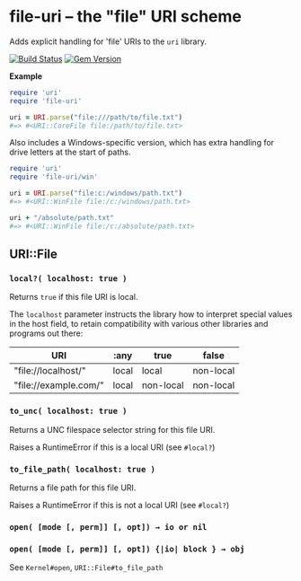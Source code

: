 # file-uri – the "file" URI scheme

Adds explicit handling for 'file' URIs to the `uri` library.

[![Build Status](https://secure.travis-ci.org/phluid61/file-uri.png)](http://travis-ci.org/phluid61/file-uri)
[![Gem Version](https://badge.fury.io/rb/file-uri.png)](http://badge.fury.io/rb/file-uri)

**Example**

~~~ruby
require 'uri'
require 'file-uri'

uri = URI.parse("file:///path/to/file.txt")
#=> #<URI::CoreFile file:/path/to/file.txt>
~~~

Also includes a Windows-specific version, which has extra handling for
drive letters at the start of paths.

~~~ruby
require 'uri'
require 'file-uri/win'

uri = URI.parse("file:c:/windows/path.txt")
#=> #<URI::WinFile file:/c:/windows/path.txt>

uri + "/absolute/path.txt"
#=> #<URI::WinFile file:/c:/absolute/path.txt>
~~~

## URI::File

### `local?( localhost: true )`

Returns `true` if this file URI is local.

The `localhost` parameter instructs the library how to interpret
special values in the host field, to retain compatibility with various
other libraries and programs out there:

| URI                   | :any  | true      | false     |
| --------------------- | ----- | --------- | --------- |
| "file://localhost/"   | local | local     | non-local |
| "file://example.com/" | local | non-local | non-local |


### `to_unc( localhost: true )`

Returns a UNC filespace selector string for this file URI.

Raises a RuntimeError if this is a local URI (see `#local?`)


### `to_file_path( localhost: true )`

Returns a file path for this file URI.

Raises a RuntimeError if this is not a local URI (see `#local?`)


### `open( [mode [, perm]] [, opt]) → io or nil`
### `open( [mode [, perm]] [, opt]) {|io| block } → obj`

See `Kernel#open`, `URI::File#to_file_path`
